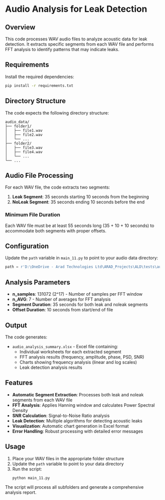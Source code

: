 # Audio Analysis for Leak Detection

## Overview
This code processes WAV audio files to analyze acoustic data for leak detection. It extracts specific segments from each WAV file and performs FFT analysis to identify patterns that may indicate leaks.

## Requirements
Install the required dependencies:
```bash
pip install -r requirements.txt
```

## Directory Structure
The code expects the following directory structure:
```
audio_data/
├── folder1/
│   ├── file1.wav
│   ├── file2.wav
│   └── ...
├── folder2/
│   ├── file3.wav
│   ├── file4.wav
│   └── ...
└── ...
```

## Audio File Processing
For each WAV file, the code extracts two segments:

1. **Leak Segment**: 35 seconds starting 10 seconds from the beginning
2. **NoLeak Segment**: 35 seconds ending 10 seconds before the end

### Minimum File Duration
Each WAV file must be at least 55 seconds long (35 + 10 + 10 seconds) to accommodate both segments with proper offsets.

## Configuration
Update the `path` variable in `main_11.py` to point to your audio data directory:
```python
path = r'D:\OneDrive - Arad Technologies Ltd\ARAD_Projects\ALD\tests\audio_data'
```

## Analysis Parameters
- **n_samples**: 131072 (2^17) - Number of samples per FFT window
- **n_AVG**: 7 - Number of averages for FFT analysis
- **Segment Duration**: 35 seconds for both leak and noleak segments
- **Offset Duration**: 10 seconds from start/end of file

## Output
The code generates:
- `audio_analysis_summary.xlsx` - Excel file containing:
  - Individual worksheets for each extracted segment
  - FFT analysis results (frequency, amplitude, phase, PSD, SNR)
  - Charts showing frequency analysis (linear and log scales)
  - Leak detection analysis results

## Features
- **Automatic Segment Extraction**: Processes both leak and noleak segments from each WAV file
- **FFT Analysis**: Applies Hanning window and calculates Power Spectral Density
- **SNR Calculation**: Signal-to-Noise Ratio analysis
- **Leak Detection**: Multiple algorithms for detecting acoustic leaks
- **Visualization**: Automatic chart generation in Excel format
- **Error Handling**: Robust processing with detailed error messages

## Usage
1. Place your WAV files in the appropriate folder structure
2. Update the `path` variable to point to your data directory
3. Run the script:
   ```bash
   python main_11.py
   ```

The script will process all subfolders and generate a comprehensive analysis report.